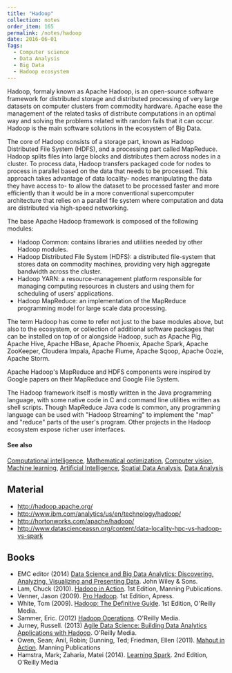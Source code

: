 ```yaml
---
title: "Hadoop"
collection: notes
order_item: 165
permalink: /notes/hadoop
date: 2016-06-01
Tags:
  - Computer science
  - Data Analysis
  - Big Data
  - Hadoop ecosystem
---
```


Hadoop, formaly known as Apache Hadoop, is an open-source software framework for distributed storage and distributed processing of very large datasets on computer clusters from commodity hardware. Apache ease the management of the related tasks of distribute computations in an optimal way and solving the problems related with random fails that it can occur. Hadoop is the main software solutions in the ecosystem of Big Data.

The core of Hadoop consists of a storage part, known as Hadoop Distributed File System (HDFS), and a processing part called MapReduce. Hadoop splits files into large blocks and distributes them across nodes in a cluster. To process data, Hadoop transfers packaged code for nodes to process in parallel based on the data that needs to be processed. This approach takes advantage of data locality- nodes manipulating the data they have access to- to allow the dataset to be processed faster and more efficiently than it would be in a more conventional supercomputer architecture that relies on a parallel file system where computation and data are distributed via high-speed networking.

The base Apache Hadoop framework is composed of the following modules:
* Hadoop Common: contains libraries and utilities needed by other Hadoop modules.
* Hadoop Distributed File System (HDFS): a distributed file-system that stores data on commodity machines, providing very high aggregate bandwidth across the cluster.
* Hadoop YARN: a resource-management platform responsible for managing computing resources in clusters and using them for scheduling of users' applications.
* Hadoop MapReduce: an implementation of the MapReduce programming model for large scale data processing.

The term Hadoop has come to refer not just to the base modules above, but also to the ecosystem, or collection of additional software packages that can be installed on top of or alongside Hadoop, such as Apache Pig, Apache Hive, Apache HBase, Apache Phoenix, Apache Spark, Apache ZooKeeper, Cloudera Impala, Apache Flume, Apache Sqoop, Apache Oozie, Apache Storm.

Apache Hadoop's MapReduce and HDFS components were inspired by Google papers on their MapReduce and Google File System.

The Hadoop framework itself is mostly written in the Java programming language, with some native code in C and command line utilities written as shell scripts. Though MapReduce Java code is common, any programming language can be used with "Hadoop Streaming" to implement the "map" and "reduce" parts of the user's program. Other projects in the Hadoop ecosystem expose richer user interfaces.


#### See also
[Computational intelligence](/notes/computational_intelligence), [Mathematical optimization](/notes/mathematical_optimization), [Computer vision](/notes/computer_vision), [Machine learning](/notes/machine_learning), [Artificial Intelligence](/notes/artificial_intelligence), [Spatial Data Analysis](/notes/spatial_data_analysis), [Data Analysis](/notes/data_analysis)


## Material
* http://hadoop.apache.org/
* http://www.ibm.com/analytics/us/en/technology/hadoop/
* http://hortonworks.com/apache/hadoop/
* http://www.datascienceassn.org/content/data-locality-hpc-vs-hadoop-vs-spark




## Books
* EMC editor (2014) [Data Science and Big Data Analytics: Discovering, Analyzing, Visualizing and Presenting Data](https://www.goodreads.com/book/show/22263956-data-science-and-big-data-analytics). John Wiley & Sons.
* Lam, Chuck (2010). [Hadoop in Action](https://www.goodreads.com/book/show/7284874-hadoop-in-action). 1st Edition, Manning Publications.
* Venner, Jason (2009). [Pro Hadoop](https://www.goodreads.com/book/show/6863676-pro-hadoop). 1st Edition, Apress.
* White, Tom (2009). [Hadoop: The Definitive Guide](https://www.goodreads.com/book/show/6308439-hadoop). 1st Edition, O'Reilly Media.
* Sammer, Eric. (2012) [Hadoop Operations](https://www.goodreads.com/book/show/15744029-hadoop-operations). O'Reilly Media.
* Jurney, Russell. (2013) [Agile Data Science: Building Data Analytics Applications with Hadoop](https://www.goodreads.com/book/show/15815177-agile-data-science). O'Reilly Media.
* Owen, Sean; Anil, Robin; Dunning, Ted; Friedman, Ellen (2011). [Mahout in Action](https://www.goodreads.com/book/show/9546513-mahout-in-action). Manning Publications
* Hamstra, Mark; Zaharia, Matei (2014). [Learning Spark](https://www.goodreads.com/book/show/17318146-learning-spark). 2nd Edition, O'Reilly Media


